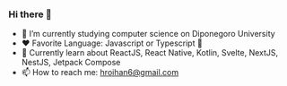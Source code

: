 ### Hi there 👋


- 🔭 I’m currently studying computer science on Diponegoro University
- ❤ Favorite Language: Javascript or Typescript 🤔
- 📖 Currently learn about ReactJS, React Native, Kotlin, Svelte, NextJS, NestJS, Jetpack Compose
- 📫 How to reach me: hroihan6@gmail.com


